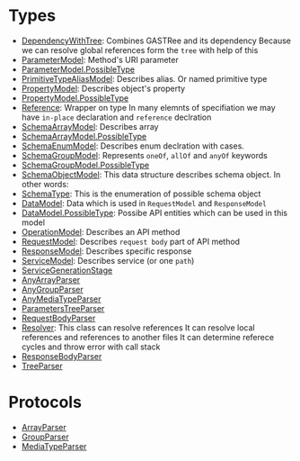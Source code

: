 # Types

  - [DependencyWithTree](./Docs/DependencyWithTree.md):
    Combines GASTRee and its dependency
    Because we can resolve global references form the `tree` with help of this
  - [ParameterModel](./Docs/ParameterModel.md):
    Method's URI parameter
  - [ParameterModel.PossibleType](./Docs/ParameterModel_PossibleType)
  - [PrimitiveTypeAliasModel](./Docs/PrimitiveTypeAliasModel.md):
    Describes alias. Or named primitive type
  - [PropertyModel](./Docs/PropertyModel.md):
    Describes object's property
  - [PropertyModel.PossibleType](./Docs/PropertyModel_PossibleType)
  - [Reference](./Docs/Reference.md):
    Wrapper on type
    In many elemnts of specifiation we may have `in-place` declaration
    and `reference` declration
  - [SchemaArrayModel](./Docs/SchemaArrayModel.md):
    Describes array
  - [SchemaArrayModel.PossibleType](./Docs/SchemaArrayModel_PossibleType)
  - [SchemaEnumModel](./Docs/SchemaEnumModel.md):
    Describes enum declration with cases.
  - [SchemaGroupModel](./Docs/SchemaGroupModel.md):
    Represents `oneOf`, `allOf` and `anyOf` keywords
  - [SchemaGroupModel.PossibleType](./Docs/SchemaGroupModel_PossibleType)
  - [SchemaObjectModel](./Docs/SchemaObjectModel.md):
    This data structure describes schema object.
    In other words:
  - [SchemaType](./Docs/SchemaType.md):
    This is the enumeration of possible schema object
  - [DataModel](./Docs/DataModel.md):
    Data which is used in `RequestModel` and `ResponseModel`
  - [DataModel.PossibleType](./Docs/DataModel_PossibleType.md):
    Possibe API entities which can be used in this model
  - [OperationModel](./Docs/OperationModel.md):
    Describes an API method
  - [RequestModel](./Docs/RequestModel.md):
    Describes `request body` part of API method
  - [ResponseModel](./Docs/ResponseModel.md):
    Describes specific response
  - [ServiceModel](./Docs/ServiceModel.md):
    Describes service (or one `path`)
  - [ServiceGenerationStage](./Docs/ServiceGenerationStage)
  - [AnyArrayParser](./Docs/AnyArrayParser)
  - [AnyGroupParser](./Docs/AnyGroupParser)
  - [AnyMediaTypeParser](./Docs/AnyMediaTypeParser)
  - [ParametersTreeParser](./Docs/ParametersTreeParser)
  - [RequestBodyParser](./Docs/RequestBodyParser)
  - [Resolver](./Docs/Resolver.md):
    This class can resolve references
    It can resolve local references and references to another files
    It can determine referece cycles and throw error with call stack
  - [ResponseBodyParser](./Docs/ResponseBodyParser)
  - [TreeParser](./Docs/TreeParser)

# Protocols

  - [ArrayParser](./Docs/ArrayParser)
  - [GroupParser](./Docs/GroupParser)
  - [MediaTypeParser](./Docs/MediaTypeParser)
